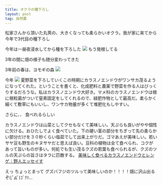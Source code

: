 ```yaml
---
title: オクラの種下ろし
layout: post
tag: 自然農
---
```



松家さんから頂いた丸莢の、大きくなっても柔らかいオクラ。我が家に来てから今年で3代目の種下ろし


今年は一昼夜浸水してから種を下ろした
<img src="http://farm4.staticflickr.com/3778/8767636630_2dae7bb032.jpg"/>
もう発根してる
　
　


3年の間に畑の様子も随分変わってきた


3年前の春は、ヨモギの森
<img src="http://farm5.staticflickr.com/4138/4766671509_d6e5aedd8e.jpg"/>


今年
<img src="http://farm6.staticflickr.com/5330/8764896823_896d92ee1b.jpg"/>
夏野菜を下ろしていくこの時期にカラスノエンドウがワンサカ茂るようになってくれた。ということを書くと、化成肥料と農薬で野菜を作る人はびっくりするだろうな。私はカラスノエンドウ大好き。マメ科のカラスノエンドウは根に根粒菌がついて窒素固定をしてくれるので、緑肥作物として最高だ。柔らかく細くて敷草にもいいし、ワンサカ物量が多くて堆肥化もしやすい。


さらに、、
食べれるらしい
>
カラスノエンドウは山菜としてクセもなくて美味しい。天ぷらも良いがやや個性に欠ける。おひたしでよく食べていた。下の硬い茎の部分をちぎって先の柔らかい部分だけを３０秒くらい塩茹でして出来上がりだ。ゴマあえが美味しい。若いサヤ豆も野生のキヌサヤだと思えば良い。豆科の植物は全て食べられ、コクがあって旨いものが多い。何処でも生い茂るクズの若葉も食べられるが、クズのツルの天ぷらの旨さはタラに匹敵する。
<a href="http://ameblo.jp/muu8/entry-10231671176.html" target="_blank" >美味しく食べるカラスノエンドウとレンゲ｜野人エッセイす</a>

えっ
ちょっとまって
グズバフジのツルって美味しいのか！！！！畑に沢山出るぞ(;ﾟдﾟ)ｺﾞｸﾘ… 



　
